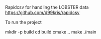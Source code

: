 Rapidcsv for handling the LOBSTER data
https://github.com/d99kris/rapidcsv

To run the project

mkdir -p build
cd build
cmake ..
make
./main
